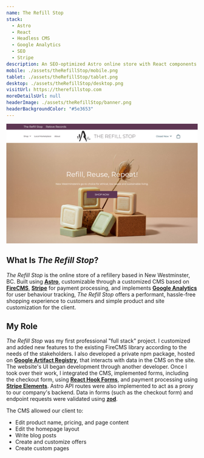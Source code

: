 ```yaml
---
name: The Refill Stop
stack:
  - Astro
  - React
  - Headless CMS
  - Google Analytics
  - SEO
  - Stripe
description: An SEO-optimized Astro online store with React components that implements Google Analytics and a headless CMS for simple page and product customization.
mobile: ./assets/theRefillStop/mobile.png
tablet: ./assets/theRefillStop/tablet.png
desktop: ./assets/theRefillStop/desktop.png
visitUrl: https://therefillstop.com
moreDetailsUrl: null
headerImage: ./assets/theRefillStop/banner.png
headerBackgroundColor: "#5e3653"
---
```


![Screenshot of the desktop site of The Refill Stop](./assets/theRefillStop/desktop.png "The Refill Stop homepage")

## What Is *The Refill Stop*?

*The Refill Stop* is the online store of a refillery based in New Westminster, BC. Built using **[Astro](https://astro.build/)**, customizable through a customized CMS based on **[FireCMS](https://firecms.co/)**, **[Stripe](https://stripe.com/en-ca)** for payment processing, and implements **[Google Analytics](https://marketingplatform.google.com/about/analytics/)** for user behaviour tracking, *The Refill Stop* offers a performant, hassle-free shopping experience to customers and simple product and site customization for the client.

## My Role

*The Refill Stop* was my first professional "full stack" project. I customized and added new features to the existing FireCMS library according to the needs of the stakeholders. I also developed a private npm package, hosted on **[Google Artifact Registry](https://cloud.google.com/artifact-registry/docs)**, that interacts with data in the CMS on the site. The website's UI began development through another developer. Once I took over their work, I integrated the CMS, implemented forms, including the checkout form, using **[React Hook Forms](https://react-hook-form.com/)**, and payment processing using **[Stripe Elements](https://stripe.com/en-ca/payments/elements)**. Astro API routes were also implemented to act as a proxy to our company's backend. Data in forms (such as the checkout form) and 
endpoint requests were validated using **[zod](https://zod.dev/)**.

The CMS allowed our client to:
- Edit product name, pricing, and page content
- Edit the homepage layout
- Write blog posts
- Create and customize offers
- Create custom pages